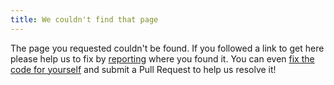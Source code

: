 ```yaml
---
title: We couldn't find that page
---
```


<script>
  if( window.location.pathname.startsWith("/images/Minutes/") ){
    let h1 = document.getElementsByTagName("h1")[0]
    h1.innerHTML = "Our minutes archive has moved"
    document.write("<p>See all of our historical minutes under <a href='/representation'>representation</a>.</p><br><br><br><br><br>")
  }
</script>

The page you requested couldn't be found. If you followed a link to get here please help us to fix
by [reporting](/contact-us) where you found it. You can even
<a href="{{ site.github.repository_url }}/tree/main/docs/" target="_BLANK">fix the code for yourself</a>
and submit a Pull Request to help us resolve it!

<script>
  if(!developer_mode){
    // Send an event to Google Analytics when the 404 page loads
    gtag('event', '404_error', {'path': window.location.pathname, 'referrer': document.referrer})
  }
</script>
